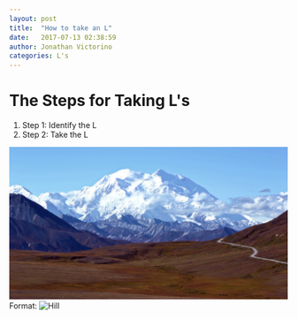 ```yaml
---
layout: post
title:  "How to take an L"
date:   2017-07-13 02:38:59
author: Jonathan Victorino
categories: L's
---
```

# The Steps for Taking L's
1. Step 1: Identify the L
2. Step 2: Take the L

![Mountain](../assets/header_image.jpg)
Format: ![Hill](home/victorino5/jvic12.gitub.io/assets/header_image.jpg)
